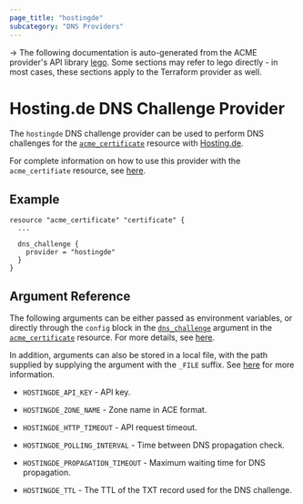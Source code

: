 ```yaml
---
page_title: "hostingde"
subcategory: "DNS Providers"
---
```


-> The following documentation is auto-generated from the ACME
provider's API library [lego](https://go-acme.github.io/lego/).  Some
sections may refer to lego directly - in most cases, these sections
apply to the Terraform provider as well.

# Hosting.de DNS Challenge Provider

The `hostingde` DNS challenge provider can be used to perform DNS challenges for
the [`acme_certificate`][resource-acme-certificate] resource with
[Hosting.de](https://www.hosting.de/).

[resource-acme-certificate]: ../resources/certificate.md

For complete information on how to use this provider with the `acme_certifiate`
resource, see [here][resource-acme-certificate-dns-challenges].

[resource-acme-certificate-dns-challenges]: ./certificate.md#using-dns-challenges

## Example

```hcl
resource "acme_certificate" "certificate" {
  ...

  dns_challenge {
    provider = "hostingde"
  }
}
```
## Argument Reference

The following arguments can be either passed as environment variables, or
directly through the `config` block in the
[`dns_challenge`][resource-acme-certificate-dns-challenge-arg] argument in the
[`acme_certificate`][resource-acme-certificate] resource. For more details, see
[here][resource-acme-certificate-dns-challenges].

[resource-acme-certificate-dns-challenge-arg]: ./certificate.md#dns_challenge

In addition, arguments can also be stored in a local file, with the path
supplied by supplying the argument with the `_FILE` suffix. See
[here][acme-certificate-file-arg-example] for more information.

[acme-certificate-file-arg-example]: ./certificate.md#using-variable-files-for-provider-arguments

* `HOSTINGDE_API_KEY` - API key.
* `HOSTINGDE_ZONE_NAME` - Zone name in ACE format.

* `HOSTINGDE_HTTP_TIMEOUT` - API request timeout.
* `HOSTINGDE_POLLING_INTERVAL` - Time between DNS propagation check.
* `HOSTINGDE_PROPAGATION_TIMEOUT` - Maximum waiting time for DNS propagation.
* `HOSTINGDE_TTL` - The TTL of the TXT record used for the DNS challenge.


